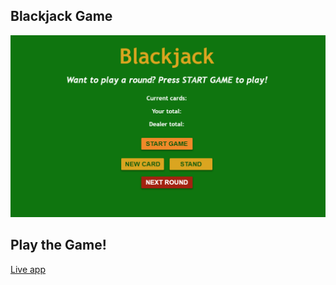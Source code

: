 ## Blackjack Game <br />

![Screenshot of the Game](https://github.com/derrickholleman/Blackjack-game/blob/main/images/game-screenshot.png) <br />

## Play the Game! <br />
[Live app](https://blackjackgame001.netlify.app)